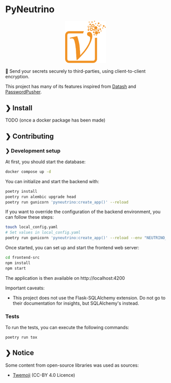 # PyNeutrino

<p align="center">
    <img src="https://github.com/corentindeboisset/pyneutrino/raw/main/frontend-src/src/img/logo_large.svg" alt="Logo of the neutrino application" style="width: 8rem" />
</p>

📮 Send your secrets securely to third-parties, using client-to-client encryption.

This project has many of its features inspired from [Datash](https://github.com/datash/datash) and [PasswordPusher](https://github.com/pglombardo/PasswordPusher).

## ❯ Install

TODO (once a docker package has been made)

## ❯ Contributing

### ❯ Development setup

At first, you should start the database:

```bash
docker compose up -d
```

You can initialize and start the backend with:

```bash
poetry install
poetry run alembic upgrade head
poetry run gunicorn 'pyneutrino:create_app()' --reload
```

If you want to override the configuration of the backend environment, you can follow these steps:

```bash
touch local_config.yaml
# Set values in local_config.yaml
poetry run gunicorn 'pyneutrino:create_app()' --reload --env "NEUTRINO_SETTING_FILE=$(pwd)/local_config.yaml"
```

Once started, you can set up and start the frontend web server:

```bash
cd frontend-src
npm install
npm start
```

The application is then available on http://localhost:4200

Important caveats:
* This project does not use the Flask-SQLAlchemy extension. Do not go to their documentation for insights, but SQLAlchemy's instead.

### Tests

To run the tests, you can execute the following commands:

```
poetry run tox
```

## ❯ Notice

Some content from open-source libraries was used as sources:

* [Twemoji](https://twemoji.twitter.com/) (CC-BY 4.0 Licence)
